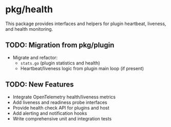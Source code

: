 # pkg/health

This package provides interfaces and helpers for plugin heartbeat, liveness, and health monitoring.

## TODO: Migration from pkg/plugin

- Migrate and refactor:
  - `stats.go` (plugin statistics and health)
  - Heartbeat/liveness logic from plugin main loop (if present)

## TODO: New Features

- Integrate OpenTelemetry health/liveness metrics
- Add liveness and readiness probe interfaces
- Provide health check API for plugins and host
- Add alerting and notification hooks
- Write comprehensive unit and integration tests
